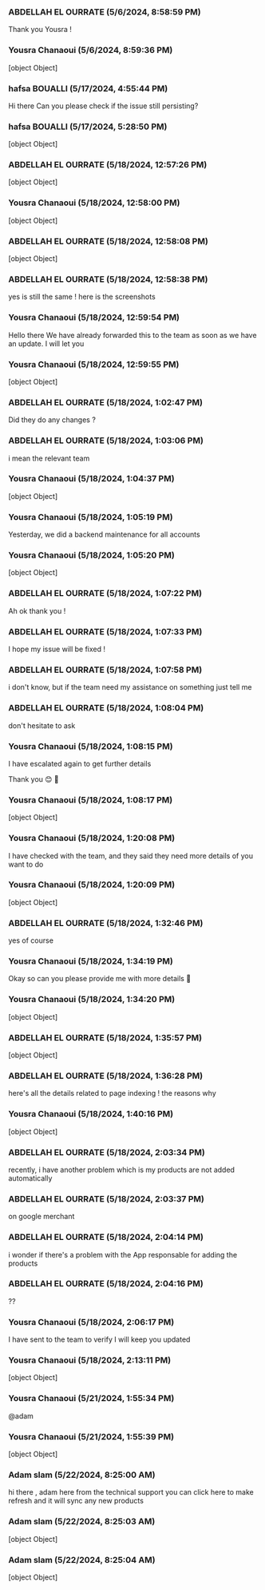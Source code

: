 ### ABDELLAH EL OURRATE (5/6/2024, 8:58:59 PM)

Thank you Yousra !

### Yousra Chanaoui (5/6/2024, 8:59:36 PM)

[object Object]

### hafsa BOUALLI (5/17/2024, 4:55:44 PM)

Hi there 
Can you please check if the issue still persisting?

### hafsa BOUALLI (5/17/2024, 5:28:50 PM)

[object Object]

### ABDELLAH EL OURRATE (5/18/2024, 12:57:26 PM)

[object Object]

### Yousra Chanaoui (5/18/2024, 12:58:00 PM)

[object Object]

### ABDELLAH EL OURRATE (5/18/2024, 12:58:08 PM)

[object Object]

### ABDELLAH EL OURRATE (5/18/2024, 12:58:38 PM)

yes is still the same ! here is the screenshots

### Yousra Chanaoui (5/18/2024, 12:59:54 PM)

Hello there 
We have already forwarded this to the team as soon as we have an update. I will let you 

### Yousra Chanaoui (5/18/2024, 12:59:55 PM)

[object Object]

### ABDELLAH EL OURRATE (5/18/2024, 1:02:47 PM)

Did they do any changes ?

### ABDELLAH EL OURRATE (5/18/2024, 1:03:06 PM)

i mean the relevant team

### Yousra Chanaoui (5/18/2024, 1:04:37 PM)

[object Object]

### Yousra Chanaoui (5/18/2024, 1:05:19 PM)

Yesterday, we did a backend maintenance for all accounts 

### Yousra Chanaoui (5/18/2024, 1:05:20 PM)

[object Object]

### ABDELLAH EL OURRATE (5/18/2024, 1:07:22 PM)

Ah ok thank you !

### ABDELLAH EL OURRATE (5/18/2024, 1:07:33 PM)

I hope my issue will be fixed !

### ABDELLAH EL OURRATE (5/18/2024, 1:07:58 PM)

i don't know, but if the team need my assistance on something just tell me

### ABDELLAH EL OURRATE (5/18/2024, 1:08:04 PM)

don't hesitate to ask

### Yousra Chanaoui (5/18/2024, 1:08:15 PM)

I have escalated again to get further details 

Thank you 😊 💓 

### Yousra Chanaoui (5/18/2024, 1:08:17 PM)

[object Object]

### Yousra Chanaoui (5/18/2024, 1:20:08 PM)

I have checked with the team, and they said they need more details of you want to do 

### Yousra Chanaoui (5/18/2024, 1:20:09 PM)

[object Object]

### ABDELLAH EL OURRATE (5/18/2024, 1:32:46 PM)

yes of course

### Yousra Chanaoui (5/18/2024, 1:34:19 PM)

Okay so can you please provide me with more details 🙏 

### Yousra Chanaoui (5/18/2024, 1:34:20 PM)

[object Object]

### ABDELLAH EL OURRATE (5/18/2024, 1:35:57 PM)

[object Object]

### ABDELLAH EL OURRATE (5/18/2024, 1:36:28 PM)

here's all the details related to page indexing ! the reasons why

### Yousra Chanaoui (5/18/2024, 1:40:16 PM)

[object Object]

### ABDELLAH EL OURRATE (5/18/2024, 2:03:34 PM)

recently, i have another problem which is my products are not added automatically

### ABDELLAH EL OURRATE (5/18/2024, 2:03:37 PM)

on google merchant

### ABDELLAH EL OURRATE (5/18/2024, 2:04:14 PM)

i wonder if there's a problem with the App responsable for adding the products

### ABDELLAH EL OURRATE (5/18/2024, 2:04:16 PM)

??

### Yousra Chanaoui (5/18/2024, 2:06:17 PM)

I have sent to the team to verify I will keep you updated

### Yousra Chanaoui (5/18/2024, 2:13:11 PM)

[object Object]

### Yousra Chanaoui (5/21/2024, 1:55:34 PM)

@adam

### Yousra Chanaoui (5/21/2024, 1:55:39 PM)

[object Object]

### Adam slam (5/22/2024, 8:25:00 AM)

hi there , adam here from the technical support you can click here to make refresh and it will sync any new products

### Adam slam (5/22/2024, 8:25:03 AM)

[object Object]

### Adam slam (5/22/2024, 8:25:04 AM)

[object Object]
